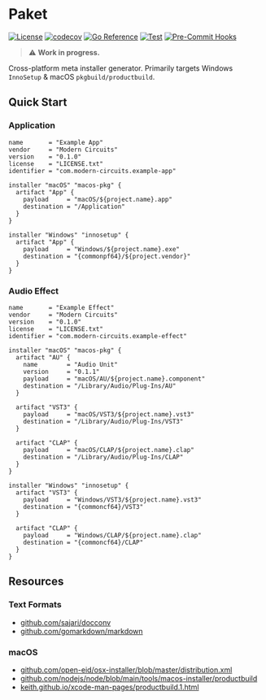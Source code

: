 # Paket

[![License](https://img.shields.io/badge/License-Boost_1.0-lightblue.svg)](https://github.com/ModernCircuits/Paket/blob/main/LICENSE.txt)
[![codecov](https://codecov.io/gh/ModernCircuits/Paket/branch/main/graph/badge.svg?token=S8XON74JQU)](https://codecov.io/gh/ModernCircuits/Paket)
[![Go Reference](https://pkg.go.dev/badge/github.com/moderncircuits/paket.svg)](https://pkg.go.dev/github.com/moderncircuits/paket)
[![Test](https://github.com/ModernCircuits/Paket/actions/workflows/test.yml/badge.svg)](https://github.com/ModernCircuits/Paket/actions/workflows/test.yml)
[![Pre-Commit Hooks](https://github.com/ModernCircuits/Paket/actions/workflows/pre-commit.yml/badge.svg)](https://github.com/ModernCircuits/Paket/actions/workflows/pre-commit.yml)

> :warning: **Work in progress.**

Cross-platform meta installer generator. Primarily targets Windows `InnoSetup` & macOS `pkgbuild/productbuild`.

## Quick Start

### Application

```hcl
name       = "Example App"
vendor     = "Modern Circuits"
version    = "0.1.0"
license    = "LICENSE.txt"
identifier = "com.modern-circuits.example-app"

installer "macOS" "macos-pkg" {
  artifact "App" {
    payload     = "macOS/${project.name}.app"
    destination = "/Application"
  }
}

installer "Windows" "innosetup" {
  artifact "App" {
    payload     = "Windows/${project.name}.exe"
    destination = "{commonpf64}/${project.vendor}"
  }
}
```

### Audio Effect

```hcl
name       = "Example Effect"
vendor     = "Modern Circuits"
version    = "0.1.0"
license    = "LICENSE.txt"
identifier = "com.modern-circuits.example-effect"

installer "macOS" "macos-pkg" {
  artifact "AU" {
    name        = "Audio Unit"
    version     = "0.1.1"
    payload     = "macOS/AU/${project.name}.component"
    destination = "/Library/Audio/Plug-Ins/AU"
  }

  artifact "VST3" {
    payload     = "macOS/VST3/${project.name}.vst3"
    destination = "/Library/Audio/Plug-Ins/VST3"
  }

  artifact "CLAP" {
    payload     = "macOS/CLAP/${project.name}.clap"
    destination = "/Library/Audio/Plug-Ins/CLAP"
  }
}

installer "Windows" "innosetup" {
  artifact "VST3" {
    payload     = "Windows/VST3/${project.name}.vst3"
    destination = "{commoncf64}/VST3"
  }

  artifact "CLAP" {
    payload     = "Windows/CLAP/${project.name}.clap"
    destination = "{commoncf64}/CLAP"
  }
}
```

## Resources

### Text Formats

- [github.com/sajari/docconv](https://github.com/sajari/docconv)
- [github.com/gomarkdown/markdown](https://github.com/gomarkdown/markdown)

### macOS

- [github.com/open-eid/osx-installer/blob/master/distribution.xml](https://github.com/open-eid/osx-installer/blob/master/distribution.xml)
- [github.com/nodejs/node/blob/main/tools/macos-installer/productbuild](https://github.com/nodejs/node/blob/main/tools/macos-installer/productbuild)
- [keith.github.io/xcode-man-pages/productbuild.1.html](https://keith.github.io/xcode-man-pages/productbuild.1.html)
